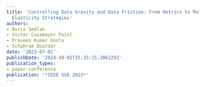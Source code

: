 ```yaml
---
title: 'Controlling Data Gravity and Data Friction: From Metrics to Multidimensional
  Elasticity Strategies'
authors:
- Boris Sedlak
- Victor Casamayor Pujol
- Praveen Kumar Donta
- Schahram Dustdar
date: '2023-07-01'
publishDate: '2024-10-01T15:35:15.206229Z'
publication_types:
- paper-conference
publication: '*IEEE SSE 2023*'
---
```

